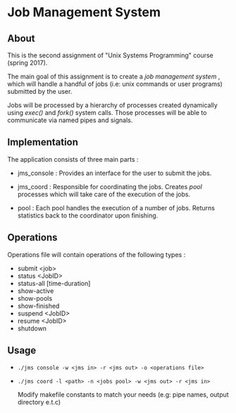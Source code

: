 # Job Management System

## About

This is the second assignment of "Unix Systems Programming" course (spring 2017).

The main goal of this assignment is to create a *job management system* , which will handle a handful of jobs (i.e: unix commands or user programs) submitted by the user.

Jobs will be processed by a hierarchy of processes created dynamically using *exec()* and *fork()* system calls. Those processes will be able to communicate via named pipes and signals.


## Implementation

The application consists of three main parts :

  * jms_console : Provides an interface for the user to submit the jobs.

  * jms_coord   : Responsible for coordinating the jobs. Creates *pool* processes which will take care of the execution of the jobs.

  * pool        : Each pool handles the execution of a number of jobs. Returns statistics back to the coordinator upon finishing.


## Operations

Operations file will contain operations of the following types :

  * submit <job\>
  * status <JobID\>
  * status-all [time-duration\]
  * show-active
  * show-pools
  * show-finished
  * suspend <JobID\>
  * resume <JobID\>
  * shutdown

## Usage

* `./jms console -w <jms in> -r <jms out> -o <operations file>`

* `./jms coord -l <path> -n <jobs pool> -w <jms out> -r <jms in>`

  Modify makefile constants to match your needs (e.g: pipe names, output directory e.t.c)
